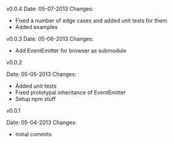 v0.0.4
Date: 05-07-2013
Changes:

  - Fixed a number of edge cases and added unit tests for them
  - Added examples

v0.0.3
Date: 05-06-2013
Changes:

  - Add EventEmitter for browser as submodule

v0.0.2

Date: 05-05-2013
Changes:

  - Added unit tests
  - Fixed prototypal inheritance of EventEmitter
  - Setup npm stuff

v0.0.1

Date: 05-04-2013
Changes:

  - Initial commits